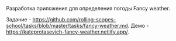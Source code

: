 Разработка приложения для определения погоды Fancy weather.

Задание - https://github.com/rolling-scopes-school/tasks/blob/master/tasks/fancy-weather.md.
Демо - https://kateprotasevich-fancy-weather.netlify.app/.
